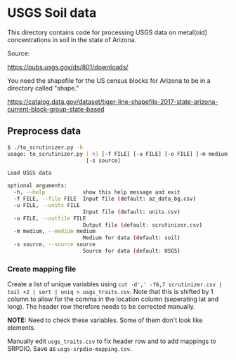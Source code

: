 # USGS Soil data
This directory contains code for processing USGS data on metal(oid) concentrations in soil in the state of Arizona.

Source:

https://pubs.usgs.gov/ds/801/downloads/

You need the shapefile for the US census blocks for Arizona to be in a directory called "shape."

https://catalog.data.gov/dataset/tiger-line-shapefile-2017-state-arizona-current-block-group-state-based

## Preprocess data

```bash
$ ./to_scrutinizer.py -h
usage: to_scrutinizer.py [-h] [-f FILE] [-u FILE] [-o FILE] [-m medium]
                         [-s source]

Load USGS data

optional arguments:
  -h, --help            show this help message and exit
  -f FILE, --file FILE  Input file (default: az_data_bg.csv)
  -u FILE, --units FILE
                        Input file (default: units.csv)
  -o FILE, --outfile FILE
                        Output file (default: scrutinizer.csv)
  -m medium, --medium medium
                        Medium for data (default: soil)
  -s source, --source source
                        Source for data (default: USGS)
 ```

### Create mapping file

Create a list of unique variables using `cut -d',' -f6,7 scrutinizer.csv | tail +2 | sort | uniq > usgs_traits.csv`. Note that this is shifted by 1 column to allow for the comma in the location column (seperating lat and long). The header row therefore needs to be corrected manually.

**NOTE:** Need to check these variables. Some of them don't look like elements.

Manually edit `usgs_traits.csv` to fix header row and to add mappings to SRPDIO. Save as `usgs-srpdio-mapping.csv`.
